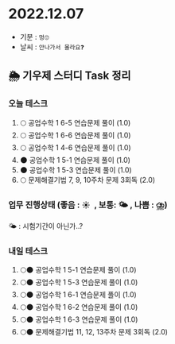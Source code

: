 # 2022.12.07

- 기분 : `멍🙄`
- 날씨 : `안나가서 몰라요❓`

## 🌦️ 기우제 스터디 Task 정리

### 오늘 테스크

1. 🌕 공업수학 1 6-5 연습문제 풀이 (1.0)
2. 🌕 공업수학 1 6-6 연습문제 풀이 (1.0)
3. 🌕 공업수학 1 4-6 연습문제 풀이 (1.0)
4. 🌑 공업수학 1 5-1 연습문제 풀이 (1.0)
5. 🌑 공업수학 1 5-3 연습문제 풀이 (1.0)
6. 🌕 문제해결기법 7, 9, 10주차 문제 3회독 (2.0)

### 업무 진행상태 (좋음 : ☀  , 보통: 🌤 , 나쁨 : ⛈)

🌤 : 시험기간이 아닌가..?

### 내일 테스크

1. 🌕🌑 공업수학 1 5-1 연습문제 풀이 (1.0)
2. 🌕🌑 공업수학 1 5-3 연습문제 풀이 (1.0)
3. 🌕🌑 공업수학 1 6-1 연습문제 풀이 (1.0)
4. 🌕🌑 공업수학 1 6-2 연습문제 풀이 (1.0)
5. 🌕🌑 공업수학 1 6-3 연습문제 풀이 (1.0)
6. 🌕🌑 문제해결기법 11, 12, 13주차 문제 3회독 (2.0)
